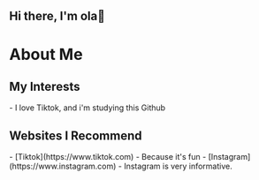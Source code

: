 ## Hi there, I'm ola👋
<h1>About Me</h1> 

<h2>My Interests</h2>
- I love Tiktok, and i'm studying this Github

<h2>Websites I Recommend</h2> 
- [Tiktok](https://www.tiktok.com) - Because it's fun
- [Instagram](https://www.instagram.com) - Instagram is very informative.

<!--
**raymondshile/raymondshile** is a ✨ _special_ ✨ repository because its `README.md` (this file) appears on your GitHub profile.

Here are some ideas to get you started:

- 🔭 I’m currently working on ...
- 🌱 I’m currently learning ...
- 👯 I’m looking to collaborate on ...
- 🤔 I’m looking for help with ...
- 💬 Ask me about ...
- 📫 How to reach me: ...
- 😄 Pronouns: ...
- ⚡ Fun fact: ...
-->

